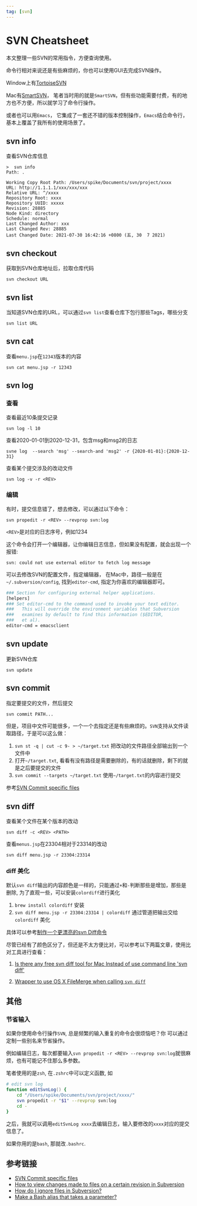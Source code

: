 ```yaml
---
tag: [svn]
---
```


# SVN Cheatsheet
本文整理一些SVN的常用指令，方便查询使用。

命令行相对来说还是有些麻烦的，你也可以使用GUI去完成SVN操作。

Window上有[TortoiseSVN](https://tortoisesvn.net/)

Mac有[SmartSVN](https://www.smartsvn.com/)， 笔者当时用的就是`SmartSVN`，但有些功能需要付费，有的地方也不方便，所以就学习了命令行操作。

或者也可以用`Emacs`， 它集成了一套还不错的版本控制操作，`Emacs`结合命令行，基本上覆盖了我所有的使用场景了。

## svn info
查看SVN仓库信息
``` shell
>  svn info
Path: .

Working Copy Root Path: /Users/spike/Documents/svn/project/xxxx
URL: http://1.1.1.1/xxx/xxx/xxx
Relative URL: ^/xxxx
Repository Root: xxxx
Repository UUID: xxxxx
Revision: 28885
Node Kind: directory
Schedule: normal
Last Changed Author: xxx
Last Changed Rev: 28885
Last Changed Date: 2021-07-30 16:42:16 +0800 (五, 30  7 2021)
```

## svn checkout
获取到SVN仓库地址后，拉取仓库代码
```
svn checkout URL
```
## svn list
当知道SVN仓库的URL，可以通过`svn list`查看仓库下包行那些Tags，哪些分支
```
svn list URL
```

## svn cat
查看`menu.jsp`在`12343`版本的内容
```
svn cat menu.jsp -r 12343
```

## svn log 
### 查看

查看最近10条提交记录
```
svn log -l 10
```

查看2020-01-01到2020-12-31，包含msg和msg2的日志
```
svne log  --search 'msg' --search-and 'msg2' -r {2020-01-01}:{2020-12-31}
```

查看某个提交涉及的改动文件
```
svn log -v -r <REV>
```

### 编辑
有时，提交信息错了，想去修改，可以通过以下命令：
```
svn propedit -r <REV> --revprop svn:log
```
`<REV>`是对应的日志序号，例如1234

这个命令会打开一个编辑器，让你编辑日志信息，但如果没有配置，就会出现一个报错:

`svn: could not use external editor to fetch log message`

可以去修改SVN的配置文件，指定编辑器， 在Mac中，路径一般是在`~/.subversion/config`, 找到`editor-cmd`, 指定为你喜欢的编辑器即可。
```bash
### Section for configuring external helper applications.
[helpers]
### Set editor-cmd to the command used to invoke your text editor.
###   This will override the environment variables that Subversion
###   examines by default to find this information ($EDITOR, 
###   et al).
editor-cmd = emacsclient
```

## svn update
更新SVN仓库
```
svn update
```

## svn commit
指定要提交的文件，然后提交
```
svn commit PATH...
```

但是，项目中文件可能很多，一个一个去指定还是有些麻烦的。`SVN`支持从文件读取路径，于是可以这么做：

1. `svn st -q | cut -c 9- > ~/target.txt` 把改动的文件路径全部输出到一个文件中
2. 打开`~/target.txt`, 看看有没有路径是需要删除的，有的话就删除，剩下的就是之后要提交的文件
3. `svn commit --targets ~/target.txt` 使用`~/target.txt`的内容进行提交

参考[SVN Commit specific files](https://stackoverflow.com/questions/1516188/svn-commit-specific-files)


## svn diff
查看某个文件在某个版本的改动
```
svn diff -c <REV> <PATH>
```

查看`menus.jsp`在23304相对于23314的改动
```
svn diff menu.jsp -r 23304:23314
```

### diff 美化
默认`svn diff`输出的内容颜色是一样的，只能通过`+`和`-`判断那些是增加，那些是删除, 为了直观一些，可以安装`colordiff`进行美化

1. `brew install colordiff` 安装
2. `svn diff menu.jsp -r 23304:23314 | colordiff` 通过管道把输出交给`colordiff` 美化

具体可以参考[制作一个更漂亮的svn Diff命令](http://icodeit.org/2015/02/make-a-colorful-svn-diff/)

尽管已经有了颜色区分了，但还是不太方便比对，可以参考以下两篇文章，使用比对工具进行查看：

1. [Is there any free svn diff tool for Mac Instead of use command line 'svn diff' ](https://stackoverflow.com/questions/25050303/is-there-any-free-svn-diff-tool-for-mac-instead-of-use-command-line-svn-diff)

2. [ Wrapper to use OS X FileMerge when calling `svn diff`](https://gist.github.com/dtjm/523243)


## 其他
### 节省输入
如果你使用命令行操作`SVN`, 总是频繁的输入重复的命令会很烦恼吧？你 可以通过定制一些别名来节省操作。

例如编辑日志，每次都要输入`svn propedit -r <REV> --revprop svn:log`就很麻烦，也有可能记不住那么多参数。

笔者使用的是`zsh`, 在`.zshrc`中可以定义函数, 如
```zsh
# edit svn log
function editSvnLog() {
    cd "/Users/spike/Documents/svn/project/xxxx/"
    svn propedit -r "$1" --revprop svn:log
    cd -
}
```
之后，我就可以调用`editSvnLog xxxx`去编辑日志，输入要修改的`xxxx`对应的提交信息了。

如果你用的是`bash`, 那就改`.bashrc`.

## 参考链接
- [SVN Commit specific files](https://stackoverflow.com/questions/1516188/svn-commit-specific-files) 
- [How to view changes made to files on a certain revision in Subversion](https://stackoverflow.com/questions/21720865/how-to-view-changes-made-to-files-on-a-certain-revision-in-subversion)
- [How do I ignore files in Subversion?](https://stackoverflow.com/questions/86049/how-do-i-ignore-files-in-subversion)
- [Make a Bash alias that takes a parameter?](https://stackoverflow.com/questions/7131670/make-a-bash-alias-that-takes-a-parameter)
